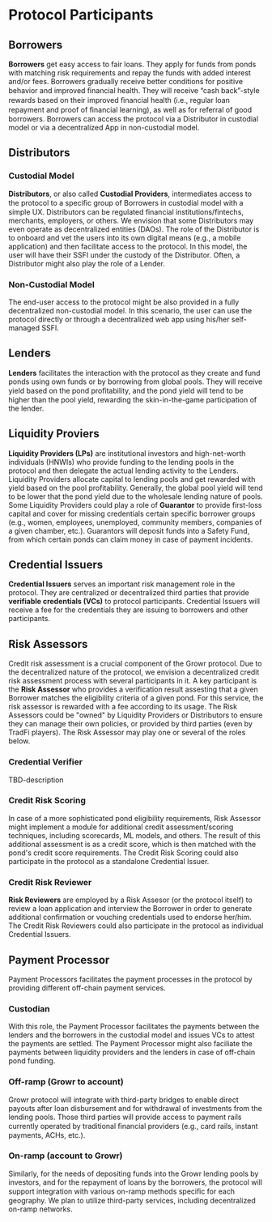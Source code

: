 # Protocol Participants
## Borrowers
**Borrowers** get easy access to fair loans. They apply for funds from ponds with matching risk requirements and repay the funds with added interest and/or fees.
Borrowers gradually receive better conditions for positive behavior and improved ﬁnancial health. They will receive “cash back”-style rewards based on their improved ﬁnancial health (i.e., regular loan repayment and proof of ﬁnancial learning), 
as well as for referral of good borrowers.
Borrowers can access the protocol via a Distributor in custodial model or via a decentralized App in non-custodial model.
## Distributors
### Custodial Model
**Distributors**, or also called **Custodial Providers**, intermediates access to the protocol to a speciﬁc group of Borrowers in custodial model with a simple UX. Distributors can be regulated financial institutions/fintechs, merchants, employers, or others. We envision that some Distributors may even operate as decentralized entities (DAOs). 
The role of the Distributor is to onboard and vet the users into its own digital means (e.g., a mobile application) and then facilitate access to the protocol. 
In this model, the user will have their SSFI under the custody of the Distributor.
Often, a Distributor might also play the role of a Lender.
### Non-Custodial Model
The end-user access to the protocol might be also provided in a fully decentralized non-custodial model. In this scenario, the user can use the protocol directly or through a decentralized web app using his/her self-managed SSFI.
## Lenders
**Lenders** facilitates the interaction with the protocol as they create and fund ponds using own funds or by borrowing from global pools. 
They will receive yield based on the pond proﬁtability, and the pond yield will tend to be higher than the pool yield, rewarding the skin-in-the-game participation of the lender.
## Liquidity Proviers
**Liquidity Providers (LPs)** are institutional investors and high-net-worth individuals (HNWIs) who provide funding to the lending pools in the protocol and then delegate the actual lending activity to the Lenders.
Liquidity Providers allocate capital to lending pools and get rewarded with yield based on the pool profitability. Generally, the global pool yield will tend to be lower that the pond yield due to the wholesale lending nature of pools.
Some Liquidity Providers could play a role of **Guarantor** to provide first-loss capital and cover for missing credentials certain specific borrower groups (e.g., women, employees, unemployed, community members, companies of a given chamber, etc.). Guarantors will deposit funds into a Safety Fund, from which certain ponds can claim money in case of payment incidents.
## Credential Issuers
**Credential Issuers** serves an important risk management role in the protocol. They are centralized or decentralized third parties that provide **verifiable credentials (VCs)** to protocol participants.
Credential Issuers will receive a fee for the credentials they are issuing to borrowers and other participants.
## Risk Assessors
Credit risk assessment is a crucial component of the Growr protocol. Due to the decentralized nature of the protocol, we envision a decentralized credit risk assessment process with several participants in it.
A key participant is the **Risk Assessor** who provides a verification result assesting that a given Borrower matches the eligibility criteria of a given pond. For this service, the risk assessor is rewarded with a fee according to its usage.
The Risk Assessors could be "owned" by Liquidity Providers or Distributors to ensure they can manage their own policies, or provided by third parties (even by TradFi players).
The Risk Assessor may play one or several of the roles below.
### Credential Verifier
TBD-description
### Credit Risk Scoring
In case of a more sophisticated pond eligibility requirements, Risk Assessor might implement a module for additional credit assessment/scoring techniques, including scorecards, ML models, and others. The result of this additional assessment is as a credit score, which is then matched with the pond's credit score requirements.
The Credit Risk Scoring could also participate in the protocol as a standalone Credential Issuer. 
### Credit Risk Reviewer
**Risk Reviewers** are employed by a Risk Assesor (or the protocol itself) to review a loan application and interview the Borrower in order to generate additional confirmation or vouching credentials used to endorse her/him.
The Credit Risk Reviewers could also participate in the protocol as individual Credential Issuers.
## Payment Processor
Payment Processors facilitates the payment processes in the protocol by providing different off-chain payment services.
### Custodian
With this role, the Payment Processor facilitates the payments between the lenders and the borrowers in the custodial model and issues VCs to attest the payments are settled. The Payment Processor might also faciliate the payments between liquidity providers and the lenders in case of off-chain pond funding.
### Off-ramp (Growr to account)
Growr protocol will integrate with third-party bridges to enable direct payouts after loan disbursement and for withdrawal of investments from the lending pools. Those third parties will provide access to payment rails currently operated by 
traditional ﬁnancial providers (e.g., card rails, instant payments, ACHs, etc.).
### On-ramp (account to Growr)
Similarly, for the needs of depositing funds into the Growr lending pools by investors, and for the repayment of loans by the borrowers, the protocol will support integration with various on-ramp methods speciﬁc for each geography. We plan to utilize third-party services, including decentralized on-ramp networks.